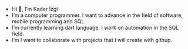 -  Hi 👋, I’m Kader İzgi
-  I’m a computer programmer. I want to advance in the field of software, mobile programming and SQL.
-  I’m currently learning dart language. I work on automation in the SQL field.
-  I’m I want to collaborate with projects that I will create with githup.


<!---
kaderizgi/kaderizgi is a ✨ special ✨ repository because its `README.md` (this file) appears on your GitHub profile.
You can click the Preview link to take a look at your changes.
--->
